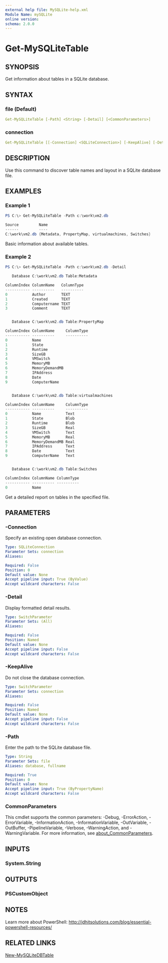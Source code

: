 ```yaml
---
external help file: MySQLite-help.xml
Module Name: mySQLite
online version:
schema: 2.0.0
---
```


# Get-MySQLiteTable

## SYNOPSIS

Get information about tables in a SQLite database.

## SYNTAX

### file (Default)

```yaml
Get-MySQLiteTable [-Path] <String> [-Detail] [<CommonParameters>]
```

### connection

```yaml
Get-MySQLiteTable [[-Connection] <SQLiteConnection>] [-KeepAlive] [-Detail] [<CommonParameters>]
```

## DESCRIPTION

Use this command to discover table names and layout in a SQLite database file.

## EXAMPLES

### Example 1

```powershell
PS C:\> Get-MySQLiteTable -Path c:\work\vm2.db

Source         Name
------         ----
C:\work\vm2.db {Metadata, PropertyMap, virtualmachines, Switches}
```

Basic information about available tables.

### Example 2

```powershell
PS C:\> Get-MySQLiteTable -Path c:\work\vm2.db -Detail

   Database C:\work\vm2.db Table:Metadata

ColumnIndex ColumnName   ColumnType
----------- ----------   ----------
0           Author       TEXT
1           Created      TEXT
2           Computername TEXT
3           Comment      TEXT


   Database C:\work\vm2.db Table:PropertyMap

ColumnIndex ColumnName     ColumnType
----------- ----------     ----------
0           Name
1           State
2           Runtime
3           SizeGB
4           VMSwitch
5           MemoryMB
6           MemoryDemandMB
7           IPAddress
8           Date
9           ComputerName


   Database C:\work\vm2.db Table:virtualmachines

ColumnIndex ColumnName     ColumnType
----------- ----------     ----------
0           Name           Text
1           State          Blob
2           Runtime        Blob
3           SizeGB         Real
4           VMSwitch       Text
5           MemoryMB       Real
6           MemoryDemandMB Real
7           IPAddress      Text
8           Date           Text
9           ComputerName   Text


   Database C:\work\vm2.db Table:Switches

ColumnIndex ColumnName ColumnType
----------- ---------- ----------
0           Name
```

Get a detailed report on tables in the specified file.

## PARAMETERS

### -Connection

Specify an existing open database connection.

```yaml
Type: SQLiteConnection
Parameter Sets: connection
Aliases:

Required: False
Position: 0
Default value: None
Accept pipeline input: True (ByValue)
Accept wildcard characters: False
```

### -Detail

Display formatted detail results.

```yaml
Type: SwitchParameter
Parameter Sets: (All)
Aliases:

Required: False
Position: Named
Default value: None
Accept pipeline input: False
Accept wildcard characters: False
```

### -KeepAlive

Do not close the database connection.

```yaml
Type: SwitchParameter
Parameter Sets: connection
Aliases:

Required: False
Position: Named
Default value: None
Accept pipeline input: False
Accept wildcard characters: False
```

### -Path

Enter the path to the SQLite database file.

```yaml
Type: String
Parameter Sets: file
Aliases: database, fullname

Required: True
Position: 0
Default value: None
Accept pipeline input: True (ByPropertyName)
Accept wildcard characters: False
```

### CommonParameters

This cmdlet supports the common parameters: -Debug, -ErrorAction, -ErrorVariable, -InformationAction, -InformationVariable, -OutVariable, -OutBuffer, -PipelineVariable, -Verbose, -WarningAction, and -WarningVariable. For more information, see [about_CommonParameters](http://go.microsoft.com/fwlink/?LinkID=113216).

## INPUTS

### System.String

## OUTPUTS

### PSCustomObject

## NOTES

Learn more about PowerShell: http://jdhitsolutions.com/blog/essential-powershell-resources/

## RELATED LINKS

[New-MySQLiteDBTable](New-MySQLiteDBTable.md)

